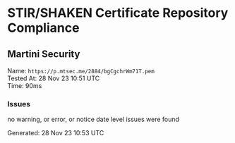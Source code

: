 # STIR/SHAKEN Certificate Repository Compliance

## Martini Security

Name: `https://p.mtsec.me/2884/bgCgchrWm71T.pem`\
Tested At: 28 Nov 23 10:51 UTC\
Time: 90ms

### Issues

no warning, or error, or notice date level issues were found

Generated: 28 Nov 23 10:53 UTC